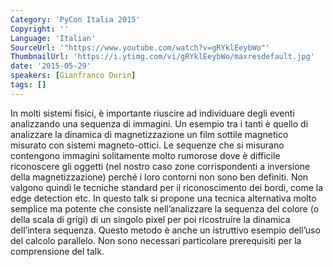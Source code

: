 ```yaml
---
Category: 'PyCon Italia 2015'
Copyright: ''
Language: 'Italian'
SourceUrl: '"https://www.youtube.com/watch?v=gRYklEeybWo"'
ThumbnailUrl: 'https://i.ytimg.com/vi/gRYklEeybWo/maxresdefault.jpg'
date: '2015-05-29'
speakers: [Gianfranco Durin]
tags: []
---
```

In molti sistemi fisici, è importante riuscire ad individuare degli eventi analizzando una sequenza di immagini. Un esempio tra i tanti è quello di analizzare la dinamica di magnetizzazione un film sottile magnetico misurato con sistemi magneto-ottici. Le sequenze che si misurano contengono immagini solitamente molto rumorose dove è difficile riconoscere gli oggetti (nel nostro caso zone corrispondenti a inversione della magnetizzazione) perché i loro contorni non sono ben definiti. Non valgono quindi le tecniche standard per il riconoscimento dei bordi, come la edge detection etc.
In questo talk si propone una tecnica alternativa molto semplice ma potente che consiste nell’analizzare la sequenza del colore (o della scala di grigi) di un singolo pixel per poi ricostruire la dinamica dell’intera sequenza. Questo metodo è anche un istruttivo esempio dell’uso del calcolo parallelo. 
Non sono necessari particolare prerequisiti per la comprensione del talk.
